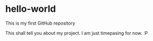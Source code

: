 # hello-world
This is my first GitHub repository

This shall tell you about my project.
I am just timepasing for now.
:P
